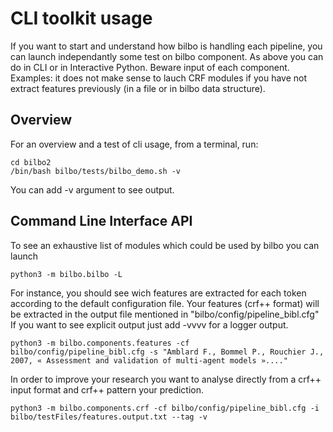 # CLI toolkit usage #

If you want to start and understand how bilbo is handling each pipeline, you can launch independantly some test on bilbo component. As above you can do in CLI or in Interactive Python. Beware input of each component. Examples: it does not make sense to lauch CRF modules if you have not extract features previously (in a file or in bilbo data structure).


## Overview ##

For an overview and a test of cli usage, from a terminal, run:

```
cd bilbo2
/bin/bash bilbo/tests/bilbo_demo.sh -v
```

You can add -v argument to see output. 

## Command Line Interface API ##


To see an exhaustive list of modules which could be used by bilbo you can launch

```
python3 -m bilbo.bilbo -L
```

For instance, you should see wich features are extracted for each token according to the default configuration file.
Your features (crf++ format) will be extracted in the output file mentioned in "bilbo/config/pipeline_bibl.cfg"
If you want to see explicit output just add -vvvv for a logger output.


```
python3 -m bilbo.components.features -cf bilbo/config/pipeline_bibl.cfg -s "Amblard F., Bommel P., Rouchier J., 2007, « Assessment and validation of multi-agent models »...."
```

In order to improve your research you want to analyse directly from a crf++ input format and crf++ pattern your prediction.
 
```
python3 -m bilbo.components.crf -cf bilbo/config/pipeline_bibl.cfg -i bilbo/testFiles/features.output.txt --tag -v
```

